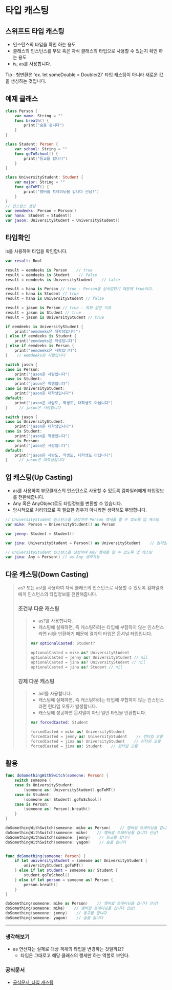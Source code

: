 # 타입 캐스팅
## 스위프트 타입 캐스팅
- 인스턴스의 타입을 확인 하는 용도  
- 클래스의 인스턴스를 부모 혹은 자식 클래스의 타입으로 사용할 수 있는지 확인 하는 용도
- is, as를 사용합니다.

Tip : 형변환은 'ex. let someDouble = Double(2)'  타입 캐스팅이 아니라 새로운 값을 생성하는 것입니다.

## 예제 클래스
```swift
class Person {
    var name: String = ""
    func breath() {
        print("숨을 쉽니다")
    }
}

class Student: Person {
    var school: String = ""
    func goToSchool() {
        print("등교를 합니다")
    }
}

class UniversityStudent: Student {
    var major: String = ""
    func goToMT() {
        print("멤버쉽 트레이닝을 갑니다 신남!")
    }
}
// 인스턴스 생성
var eemdeeks: Person = Person()
var hana: Student = Student()
var jason: UniversityStudent = UniversityStudent()
```

## 타입확인
is를 사용하여 타입을 확인합니다.
```swift
var result: Bool

result = eemdeeks is Person    // true
result = eemdeeks is Student    // false
result = eemdeeks is UniversityStudent    // false

result = hana is Person // true : Person을 상속받았기 때문에 true이다.
result = hana is Student // true
result = hana is UniversityStudent // false

result = jason is Person // true : 위와 같은 이유
result = jason is Student // true
result = jason is UniversityStudent // true

if eemdeeks is UniversityStudent {
    print("eemdeeks은 대학생입니다")
} else if eemdeeks is Student {
    print("eemdeeks은 학생입니다")
} else if eemdeeks is Person {
    print("eemdeeks은 사람입니다")
}    // eemdeeks은 사람입니다

switch jason {
case is Person:
    print("jason은 사람입니다")
case is Student:
    print("jason은 학생입니다")
case is UniversityStudent:
    print("jason은 대학생입니다")
default:
    print("jason은 사람도, 학생도, 대학생도 아닙니다")
}     // jason은 사람입니다

switch jason {
case is UniversityStudent:
    print("jason은 대학생입니다")
case is Student:
    print("jason은 학생입니다")
case is Person:
    print("jason은 사람입니다")
default:
    print("jason은 사람도, 학생도, 대학생도 아닙니다")
}     // jason은 대학생입니다
```

## 업 캐스팅(Up Casting)
- as를 사용하여 부모클래스의 인스턴스로 사용할 수 있도록 컴파일러에게 타입정보를 전환해줍니다.
- Any 혹은 AnyObject로도 타입정보를 변환할 수 있습니다.
- 암시적으로 처리되므로 꼭 필요한 경우가 아니라면 생략해도 무방합니다.
```swift
// UniversityStudent 인스턴스를 생성하여 Person 행세를 할 수 있도록 업 캐스팅
var mike: Person = UniversityStudent() as Person

var jenny: Student = Student()

var jina: UniversityStudent = Person() as UniversityStudent    // 컴파일 오류

// UniversityStudent 인스턴스를 생성하여 Any 행세를 할 수 있도록 업 캐스팅
var jina: Any = Person() // as Any 생략가능
```

## 다운 캐스팅(Down Casting)
>as? 또는 as!를 사용하여 자식 클래스의 인스턴스로 사용할 수 있도록 컴파일러에게 인스턴스의 타입정보를 전환해줍니다.
>
>### 조건부 다운 캐스팅
>    >- as?를 사용합니다.
>    >- 캐스팅에 실패하면, 즉 캐스팅하려는 타입에 부합하지 않는 인스턴스라면 nil을 반환하기 때문에 결과의 타입은 옵셔널 타입입니다.
>    >```swift
>    >var optionalCasted: Student?
>    >
>    >optionalCasted = mike as? UniversityStudent
>    >optionalCasted = jenny as? UniversityStudent // nil
>    >optionalCasted = jina as? UniversityStudent // nil
>    >optionalCasted = jina as? Student // nil
>    >```
>    >
>### 강제 다운 캐스팅
>    >- as!를 사용합니다.
>    >- 캐스팅에 실패하면, 즉 캐스팅하려는 타입에 부합하지 않는 인스턴스라면 런타임 오류가 발생합니다.
>    >- 캐스팅에 성공하면 옵셔널이 아닌 일반 타입을 반환합니다.
>    >```swift
>    >var forcedCasted: Student
>    >
>    >forcedCasted = mike as! UniversityStudent
>    >forcedCasted = jenny as! UniversityStudent    // 런타임 오류
>    >forcedCasted = jina as! UniversityStudent    // 런타임 오류
>    >forcedCasted = jina as! Student    // 런타임 오류
>    >```

## 활용
```swift
func doSomethingWithSwitch(someone: Person) {
    switch someone {
    case is UniversityStudent:
        (someone as! UniversityStudent).goToMT()
    case is Student:
        (someone as! Student).goToSchool()
    case is Person:
        (someone as! Person).breath()
    }
}

doSomethingWithSwitch(someone: mike as Person)    // 멤버쉽 트레이닝을 갑니다 신남!
doSomethingWithSwitch(someone: mike)    // 멤버쉽 트레이닝을 갑니다 신남!
doSomethingWithSwitch(someone: jenny)    // 등교를 합니다
doSomethingWithSwitch(someone: yagom)    // 숨을 쉽니다


func doSomething(someone: Person) {
    if let universityStudent = someone as? UniversityStudent {
        universityStudent.goToMT()
    } else if let student = someone as? Student {
        student.goToSchool()
    } else if let person = someone as? Person {
        person.breath()
    }
}

doSomething(someone: mike as Person)    // 멤버쉽 트레이닝을 갑니다 신남!
doSomething(someone: mike)    // 멤버쉽 트레이닝을 갑니다 신남!
doSomething(someone: jenny)    // 등교를 합니다
doSomething(someone: yagom)    // 숨을 쉽니다
```
***
### 생각해보기
- as 연산자는 실제로 대상 객체의 타입을 변경하는 것일까요?
    - 타입은 그대로고 해당 클래스의 행세만 하는 역할로 보인다.
### 공식문서
- [공식문서_타입 캐스팅](https://docs.swift.org/swift-book/LanguageGuide/TypeCasting.html)